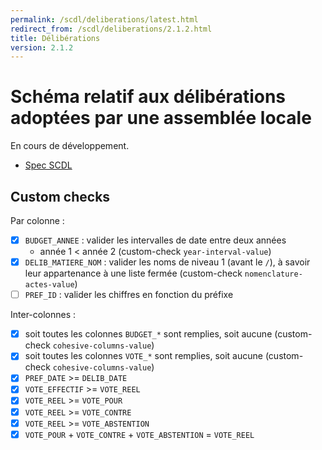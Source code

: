 ```yaml
---
permalink: /scdl/deliberations/latest.html
redirect_from: /scdl/deliberations/2.1.2.html
title: Délibérations
version: 2.1.2
---
```


# Schéma relatif aux délibérations adoptées par une assemblée locale

En cours de développement.

- [Spec SCDL](http://www.opendatafrance.net/SCDL_Deliberations)

## Custom checks

Par colonne :

- [X] `BUDGET_ANNEE` : valider les intervalles de date entre deux années
  - année 1 < année 2 (custom-check `year-interval-value`)
- [X] `DELIB_MATIERE_NOM` : valider les noms de niveau 1 (avant le `/`), à savoir leur appartenance à une liste fermée (custom-check `nomenclature-actes-value`)
- [ ] `PREF_ID` : valider les chiffres en fonction du préfixe

Inter-colonnes :

- [X] soit toutes les colonnes `BUDGET_*` sont remplies, soit aucune (custom-check `cohesive-columns-value`)
- [X] soit toutes les colonnes `VOTE_*` sont remplies, soit aucune (custom-check `cohesive-columns-value`)
- [X] `PREF_DATE` >= `DELIB_DATE`
- [X] `VOTE_EFFECTIF` >= `VOTE_REEL`
- [X] `VOTE_REEL` >= `VOTE_POUR`
- [X] `VOTE_REEL` >= `VOTE_CONTRE`
- [X] `VOTE_REEL` >= `VOTE_ABSTENTION`
- [X] `VOTE_POUR` + `VOTE_CONTRE` + `VOTE_ABSTENTION` = `VOTE_REEL`
